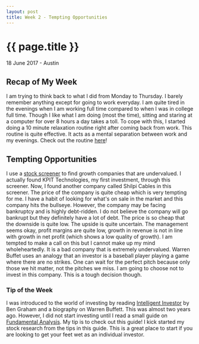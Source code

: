 ```yaml
---
layout: post
title: Week 2 - Tempting Opportunities
---
```


{{ page.title }}
================

<p class="meta">18 June 2017 - Austin</p>

## Recap of My Week
I am trying to think back to what I did from Monday to Thursday. I barely remember anything except for going to work everyday. I am quite tired in the evenings when I am working full time compared to when I was in college full time. Though I like what I am doing (most the time), sitting and staring at a computer for over 8 hours a day takes a toll. To cope with this, I started doing a 10 minute relaxation routine right after coming back from work. This routine is quite effective. It acts as a mental separation between work and my evenings. Check out the routine [here](https://www.youtube.com/watch?v=F9RR8VgiX-4)!

## Tempting Opportunities
I use a [stock screener](https://www.screener.in/screens/182/Undervalued-Growth-Stocks/) to find growth companies that are undervalued. I actually found KPIT Technologies, my first investment, through this screener. Now, I found another company called Shilpi Cables in this screener. The price of the company is quite cheap which is very tempting for me. I have a habit of looking for what's on sale in the market and this company hits the bullseye. However, the company may be facing bankruptcy and is highly debt-ridden. I do not believe the company will go bankrupt but they definitely have a lot of debt. The price is so cheap that the downside is quite low. The upside is quite uncertain. The management seems okay, profit margins are quite low, growth in revenue is not in line with growth in net profit (which shows a low quality of growth). I am tempted to make a call on this but I cannot make up my mind wholeheartedly. It is a bad company that is extremely undervalued. Warren Buffet uses an analogy that an investor is a baseball player playing a game where there are no strikes. One can wait for the perfect pitch because only those we hit matter, not the pitches we miss. I am going to choose not to invest in this company. This is a tough decision though.


### Tip of the Week
I was introduced to the world of investing by reading [Intelligent Investor](https://www.amazon.com/Intelligent-Investor-Book-Practical-Counsel/dp/0060155477) by Ben Graham and a biography on Warren Buffett. This was almost two years ago. However, I did not start investing until I read a small guide on [Fundamental Analysis](https://zerodha.com/varsity/module/fundamental-analysis/). My tip is to check out this guide! I kick started my stock research from the tips in this guide. This is a great place to start if you are looking to get your feet wet as an individual investor.
